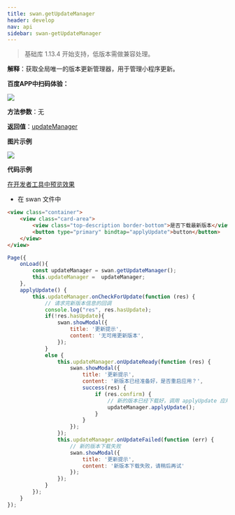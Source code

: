 ```yaml
---
title: swan.getUpdateManager
header: develop
nav: api
sidebar: swan-getUpdateManager
---
```


 

>基础库 1.13.4 开始支持，低版本需做兼容处理。

**解释**：获取全局唯一的版本更新管理器，用于管理小程序更新。

**百度APP中扫码体验：**

<img src="https://b.bdstatic.com/miniapp/assets/images/doc_demo/pages_getUpdateManager.png"  class="demo-qrcode-image" />


**方法参数**：无

**返回值**：[updateManager](https://smartprogram.baidu.com/docs/develop/api/open/UpdateManager/)

**图片示例**

<div class="m-doc-custom-examples">
    <div class="m-doc-custom-examples-correct">
        <img src="https://b.bdstatic.com/miniapp/images/getUpdateManager.gif">
    </div>
    <div class="m-doc-custom-examples-correct">
        <img src=" ">
    </div>
    <div class="m-doc-custom-examples-correct">
        <img src=" ">
    </div>     
</div>

**代码示例**

<a href="swanide://fragment/a215f5f8430d830160fc485621797da81575376239973" title="在开发者工具中预览效果" target="_self">在开发者工具中预览效果</a>

* 在 swan 文件中

```html
<view class="container">
    <view class="card-area">
        <view class="top-description border-bottom">是否下载最新版本</view>
        <button type="primary" bindtap="applyUpdate">button</button>   
    </view>
</view>
```


```js
Page({
    onLoad(){
        const updateManager = swan.getUpdateManager();
        this.updateManager =  updateManager;
    },
    applyUpdate() {
        this.updateManager.onCheckForUpdate(function (res) {
            // 请求完新版本信息的回调
            console.log("res", res.hasUpdate);
            if(!res.hasUpdate){
                swan.showModal({
                    title: '更新提示',
                    content: '无可用更新版本',
                });
            }
            else {
                this.updateManager.onUpdateReady(function (res) {  
                    swan.showModal({
                        title: '更新提示',
                        content: '新版本已经准备好，是否重启应用？',
                        success(res) {
                            if (res.confirm) {
                                // 新的版本已经下载好，调用 applyUpdate 应用新版本并重启
                                updateManager.applyUpdate();
                            }
                        }
                    });
                });
                this.updateManager.onUpdateFailed(function (err) {
                    // 新的版本下载失败
                    swan.showModal({
                        title: '更新提示',
                        content: '新版本下载失败，请稍后再试'
                    });
                });
            }
        }); 
    }
});
```


